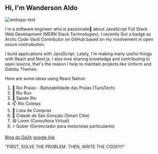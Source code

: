 ## Hi, I'm Wanderson Aldo

![webapp-test](https://user-images.githubusercontent.com/10963220/91982037-0e110200-ed00-11ea-972d-2d0fc854aabf.gif)

I'm a software engineer who is passionate💖 about JavaScript Full Stack Web Development (MERN Stack Technologies). I recently Got a badge as Arctic Code Vault Contributor on GitHub based on my involvement in open souce contrubution.

I build applications with JavaScript. Lately, I'm making many useful things with React and Next.js. I also love sharing knowledge and contributing to open source, that's the reason I help to maintain projects like Unform and Gatsby Themes.

Here are some ideas using React Native:

1. 🔭 Rio Praias - Balneabilidade das Praias (TurisTech)
2. 🌱 Rio Run
3. 👯 Saúde Rio
4. 📫 Rio Coletas
5. 🤔  Lista de Compras
6. 💬 Cidade de São Gonçalo (Smart Citie)
7. 😄 Loren (Consultora Virtual)
8. ⚡  Quber (Gerenciador para motoristas particulares)

[Blog do Da2k](https://blog.da2k.com.br)
<a href="https://google.com" target="_blank">google link</a>

"FIRST, SOLVE THE PROBLEM. THEN, WRITE THE CODE!!!!"
